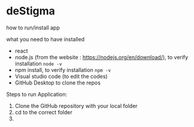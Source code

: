 # deStigma

how to run/install app

what you need to have installed
- react
- node.js (from the website : https://nodejs.org/en/download/),
to verify installation
``` node -v ```
- npm install,
to verify installation
``` npm -v ```
- Visual studio code (to edit the codes)
- GitHub Desktop to clone the repos

Steps to run Application:
1) Clone the GitHub repository with your local folder
2) cd to the correct folder
3) 
